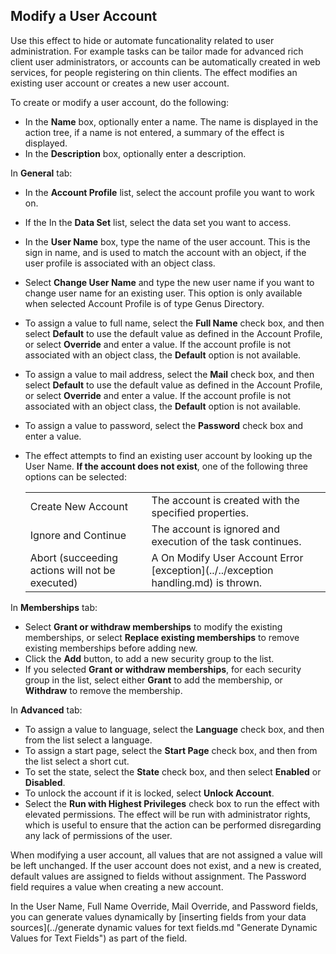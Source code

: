 ## Modify a User Account

Use this effect to hide or automate funcationality related to user administration. For example tasks can be tailor made for advanced rich client user administrators, or accounts can be automatically created in web services, for people registering on thin clients. The effect modifies an existing user account or creates a new user account.  

To create or modify a user account, do the following:

*   In the **Name** box, optionally enter a name. The name is displayed in the action tree, if a name is not entered, a summary of the effect is displayed.
*   In the **Description** box, optionally enter a description.

In **General** tab:

*   In the **Account Profile** list, select the account profile you want to work on.
*   If the In the **Data Set** list, select the data set you want to access.
*   In the **User Name** box, type the name of the user account. This is the sign in name, and is used to match the account with an object, if the user profile is associated with an object class.
*   Select **Change User Name** and type the new user name if you want to change user name for an existing user. This option is only available when selected Account Profile is of type Genus Directory.
*   To assign a value to full name, select the **Full Name** check box, and then select **Default** to use the default value as defined in the Account Profile, or select **Override** and enter a value. If the account profile is not associated with an object class, the **Default** option is not available.
*   To assign a value to mail address, select the **Mail** check box, and then select **Default** to use the default value as defined in the Account Profile, or select **Override** and enter a value. If the account profile is not associated with an object class, the **Default** option is not available.
*   To assign a value to password, select the **Password** check box and enter a value.
*   The effect attempts to find an existing user account by looking up the User Name. **If the account does not exist**, one of the following three options can be selected: <span style="FONT-WEIGHT: normal"><table style="WIDTH: 100%">

    <tbody>

    <tr>

    <td>Create New Account</td>

    <td>The account is created with the specified properties.</td>

    </tr>

    <tr>

    <td>Ignore and Continue</td>

    <td>The account is ignored and execution of the task continues.</td>

    </tr>

    <tr>

    <td>Abort (succeeding actions will not be executed)</td>

    <td>A On Modify User Account Error [exception](../../exception handling.md) is thrown.</td>

    </tr>

    </tbody>

    </table> 

<span style="FONT-WEIGHT: normal">In **Memberships** <span style="FONT-WEIGHT: normal">tab:

*   Select **Grant or withdraw memberships** to modify the existing memberships, or select **Replace existing memberships** to remove existing memberships before adding new.
*   Click the **Add** button, to add a new security group to the list.
*   If you selected **Grant or withdraw memberships**, for each security group in the list, select either **Grant** to add the membership, or **Withdraw** to remove the membership.

<span style="FONT-WEIGHT: normal">In **Advanced** <span style="FONT-WEIGHT: normal">tab:

*   <span style="FONT-WEIGHT: normal">To assign a value to language, select the **Language** <span style="FONT-WEIGHT: normal">check box, and then from the list select a language.
*   <span style="FONT-WEIGHT: normal">To assign a start page, select the **Start Page** <span style="FONT-WEIGHT: normal">check box, and then from the list select a short cut.
*   <span style="FONT-WEIGHT: normal">To set the state, select the **State** <span style="FONT-WEIGHT: normal">check box, and then select **Enabled** <span style="FONT-WEIGHT: normal">or **Disabled**<span style="FONT-WEIGHT: normal">.
*   <span style="FONT-WEIGHT: normal">To unlock the account if it is locked, select **Unlock Account**<span style="FONT-WEIGHT: normal">.
*   <span style="FONT-WEIGHT: normal">Select the **Run with Highest Privileges** <span style="FONT-WEIGHT: normal">check box to run the effect with elevated permissions. The effect will be run with administrator rights, which is useful to ensure that the action can be performed disregarding any lack of permissions of the user.

When modifying a user account, all values that are not assigned a value will be left unchanged. If the user account does not exist, and a new is created, default values are assigned to fields without assignment. The Password field requires a value when creating a new account.

In the User Name, Full Name Override, Mail Override, and Password fields, you can generate values dynamically by <span style="FONT-WEIGHT: normal">[inserting fields from your data sources](../generate dynamic values for text fields.md "Generate Dynamic Values for Text Fields") as part of the field.